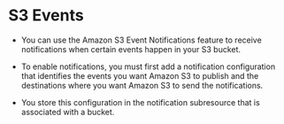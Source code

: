 # S3 Events

* You can use the Amazon S3 Event Notifications feature to receive notifications when certain events happen in your S3 bucket. 

* To enable notifications, you must first add a notification configuration that identifies the events you want Amazon S3 to publish and the destinations where you want Amazon S3 to send the notifications.

* You store this configuration in the notification subresource that is associated with a bucket.